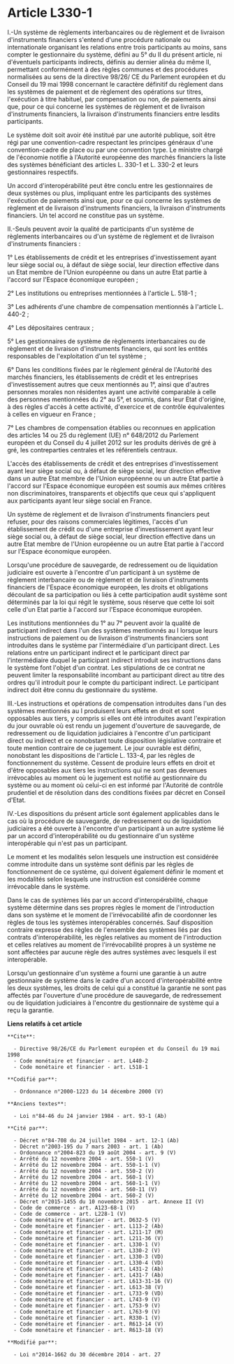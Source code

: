 # Article L330-1

I.-Un système de règlements interbancaires ou de règlement et de livraison d'instruments financiers s'entend d'une procédure
nationale ou internationale organisant les relations entre trois participants au moins, sans compter le gestionnaire du
système, défini au 5° du II du présent article, ni d'éventuels participants indirects, définis au dernier alinéa du même II,
permettant conformément à des règles communes et des procédures normalisées au sens de la directive 98/26/ CE du Parlement
européen et du Conseil du 19 mai 1998 concernant le caractère définitif du règlement dans les systèmes de paiement et de
règlement des opérations sur titres, l'exécution à titre habituel, par compensation ou non, de paiements ainsi que, pour ce
qui concerne les systèmes de règlement et de livraison d'instruments financiers, la livraison d'instruments financiers entre
lesdits participants. 

Le système doit soit avoir été institué par une autorité publique, soit être régi par une convention-cadre respectant les
principes généraux d'une convention-cadre de place ou par une convention type. Le ministre chargé de l'économie notifie à
l'Autorité européenne des marchés financiers la liste des systèmes bénéficiant des articles L. 330-1 et L. 330-2 et leurs
gestionnaires respectifs. 

Un accord d'interopérabilité peut être conclu entre les gestionnaires de deux systèmes ou plus, impliquant entre les
participants des systèmes l'exécution de paiements ainsi que, pour ce qui concerne les systèmes de règlement et de livraison
d'instruments financiers, la livraison d'instruments financiers. Un tel accord ne constitue pas un système. 

II.-Seuls peuvent avoir la qualité de participants d'un système de règlements interbancaires ou d'un système de règlement et
de livraison d'instruments financiers : 

1° Les établissements de crédit et les entreprises d'investissement ayant leur siège social ou, à défaut de siège social,
leur direction effective dans un Etat membre de l'Union européenne ou dans un autre Etat partie à l'accord sur l'Espace
économique européen ; 

2° Les institutions ou entreprises mentionnées à l'article L. 518-1 ; 

3° Les adhérents d'une chambre de compensation mentionnés à l'article L. 440-2 ; 

4° Les dépositaires centraux ; 

5° Les gestionnaires de système de règlements interbancaires ou de règlement et de livraison d'instruments financiers, qui
sont les entités responsables de l'exploitation d'un tel système ; 

6° Dans les conditions fixées par le règlement général de l'Autorité des marchés financiers, les établissements de crédit et
les entreprises d'investissement autres que ceux mentionnés au 1°, ainsi que d'autres personnes morales non résidentes ayant
une activité comparable à celle des personnes mentionnées du 2° au 5°, et soumis, dans leur Etat d'origine, à des règles
d'accès à cette activité, d'exercice et de contrôle équivalentes à celles en vigueur en France ;

7° Les chambres de compensation établies ou reconnues en application des articles 14 ou 25 du règlement (UE) n° 648/2012 du
Parlement européen et du Conseil du 4 juillet 2012 sur les produits dérivés de gré à gré, les contreparties centrales et les
référentiels centraux.

L'accès des établissements de crédit et des entreprises d'investissement ayant leur siège social ou, à défaut de siège
social, leur direction effective dans un autre Etat membre de l'Union européenne ou un autre Etat partie à l'accord sur
l'Espace économique européen est soumis aux mêmes critères non discriminatoires, transparents et objectifs que ceux qui
s'appliquent aux participants ayant leur siège social en France. 

Un système de règlement et de livraison d'instruments financiers peut refuser, pour des raisons commerciales légitimes,
l'accès d'un établissement de crédit ou d'une entreprise d'investissement ayant leur siège social ou, à défaut de siège
social, leur direction effective dans un autre Etat membre de l'Union européenne ou un autre Etat partie à l'accord sur
l'Espace économique européen. 

Lorsqu'une procédure de sauvegarde, de redressement ou de liquidation judiciaire est ouverte à l'encontre d'un participant à
un système de règlement interbancaire ou de règlement et de livraison d'instruments financiers de l'Espace économique
européen, les droits et obligations découlant de sa participation ou liés à cette participation audit système sont déterminés
par la loi qui régit le système, sous réserve que cette loi soit celle d'un Etat partie à l'accord sur l'Espace économique
européen. 

Les institutions mentionnées du 1° au 7° peuvent avoir la qualité de participant indirect dans l'un des systèmes mentionnés
au I lorsque leurs instructions de paiement ou de livraison d'instruments financiers sont introduites dans le système par
l'intermédiaire d'un participant direct. Les relations entre un participant indirect et le participant direct par
l'intermédiaire duquel le participant indirect introduit ses instructions dans le système font l'objet d'un contrat. Les
stipulations de ce contrat ne peuvent limiter la responsabilité incombant au participant direct au titre des ordres qu'il
introduit pour le compte du participant indirect. Le participant indirect doit être connu du gestionnaire du système. 

III.-Les instructions et opérations de compensation introduites dans l'un des systèmes mentionnés au I produisent leurs
effets en droit et sont opposables aux tiers, y compris si elles ont été introduites avant l'expiration du jour ouvrable où
est rendu un jugement d'ouverture de sauvegarde, de redressement ou de liquidation judiciaires à l'encontre d'un participant
direct ou indirect et ce nonobstant toute disposition législative contraire et toute mention contraire de ce jugement. Le
jour ouvrable est défini, nonobstant les dispositions de l'article L. 133-4, par les règles de fonctionnement du système.
Cessent de produire leurs effets en droit et d'être opposables aux tiers les instructions qui ne sont pas devenues
irrévocables au moment où le jugement est notifié au gestionnaire du système ou au moment où celui-ci en est informé par
l'Autorité de contrôle prudentiel et de résolution dans des conditions fixées par décret en Conseil d'Etat. 

IV.-Les dispositions du présent article sont également applicables dans le cas où la procédure de sauvegarde, de redressement
ou de liquidation judiciaires a été ouverte à l'encontre d'un participant à un autre système lié par un accord
d'interopérabilité ou du gestionnaire d'un système interopérable qui n'est pas un participant. 

Le moment et les modalités selon lesquels une instruction est considérée comme introduite dans un système sont définis par
les règles de fonctionnement de ce système, qui doivent également définir le moment et les modalités selon lesquels une
instruction est considérée comme irrévocable dans le système. 

Dans le cas de systèmes liés par un accord d'interopérabilité, chaque système détermine dans ses propres règles le moment de
l'introduction dans son système et le moment de l'irrévocabilité afin de coordonner les règles de tous les systèmes
interopérables concernés. Sauf disposition contraire expresse des règles de l'ensemble des systèmes liés par des contrats
d'interopérabilité, les règles relatives au moment de l'introduction et celles relatives au moment de l'irrévocabilité
propres à un système ne sont affectées par aucune règle des autres systèmes avec lesquels il est interopérable.

Lorsqu'un gestionnaire d'un système a fourni une garantie à un autre gestionnaire de système dans le cadre d'un accord
d'interopérabilité entre les deux systèmes, les droits de celui qui a constitué la garantie ne sont pas affectés par
l'ouverture d'une procédure de sauvegarde, de redressement ou de liquidation judiciaires à l'encontre du gestionnaire de
système qui a reçu la garantie.

**Liens relatifs à cet article**

	**Cite**:

	  - Directive 98/26/CE du Parlement européen et du Conseil du 19 mai 1998
	  - Code monétaire et financier - art. L440-2
	  - Code monétaire et financier - art. L518-1

	**Codifié par**:

	  - Ordonnance n°2000-1223 du 14 décembre 2000 (V)

	**Anciens textes**:

	  - Loi n°84-46 du 24 janvier 1984 - art. 93-1 (Ab)

	**Cité par**:

	  - Décret n°84-708 du 24 juillet 1984 - art. 12-1 (Ab)
	  - Décret n°2003-195 du 7 mars 2003 - art. 1 (Ab)
	  - Ordonnance n°2004-823 du 19 août 2004 - art. 9 (V)
	  - Arrêté du 12 novembre 2004 - art. 550-1 (V)
	  - Arrêté du 12 novembre 2004 - art. 550-1-1 (V)
	  - Arrêté du 12 novembre 2004 - art. 550-2 (V)
	  - Arrêté du 12 novembre 2004 - art. 560-1 (V)
	  - Arrêté du 12 novembre 2004 - art. 560-1-1 (V)
	  - Arrêté du 12 novembre 2004 - art. 560-11 (V)
	  - Arrêté du 12 novembre 2004 - art. 560-2 (V)
	  - Décret n°2015-1455 du 10 novembre 2015 - art. Annexe II (V)
	  - Code de commerce - art. A123-68-1 (V)
	  - Code de commerce - art. L228-1 (V)
	  - Code monétaire et financier - art. D632-5 (V)
	  - Code monétaire et financier - art. L113-2 (Ab)
	  - Code monétaire et financier - art. L211-17 (M)
	  - Code monétaire et financier - art. L211-36 (V)
	  - Code monétaire et financier - art. L330-1 (V)
	  - Code monétaire et financier - art. L330-2 (V)
	  - Code monétaire et financier - art. L330-3 (VD)
	  - Code monétaire et financier - art. L330-4 (VD)
	  - Code monétaire et financier - art. L431-2 (Ab)
	  - Code monétaire et financier - art. L431-7 (Ab)
	  - Code monétaire et financier - art. L613-31-16 (V)
	  - Code monétaire et financier - art. L613-38 (V)
	  - Code monétaire et financier - art. L733-9 (VD)
	  - Code monétaire et financier - art. L743-9 (V)
	  - Code monétaire et financier - art. L753-9 (V)
	  - Code monétaire et financier - art. L763-9 (V)
	  - Code monétaire et financier - art. R330-1 (V)
	  - Code monétaire et financier - art. R613-14 (V)
	  - Code monétaire et financier - art. R613-18 (V)

	**Modifié par**:

	  - Loi n°2014-1662 du 30 décembre 2014 - art. 27
